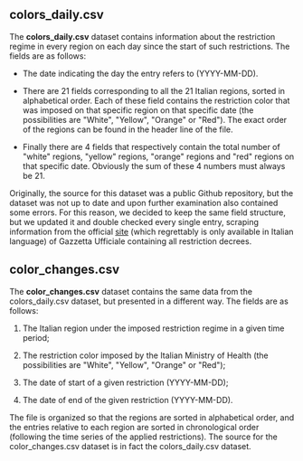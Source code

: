 
## colors_daily.csv
The **colors_daily.csv** dataset contains information about the restriction regime in every region on each day since the start of such restrictions. The fields are as follows:

* The date indicating the day the entry refers to (YYYY-MM-DD).

* There are 21 fields corresponding to all the 21 Italian regions, sorted in alphabetical order. Each of these field contains the restriction color that was imposed on that specific region on that specific date (the possibilities are "White", "Yellow", "Orange" or "Red"). The exact order of the regions can be found in the header line of the file.

* Finally there are 4 fields that respectively contain the total number of "white" regions, "yellow" regions, "orange" regions and "red" regions on that specific date. Obviously the sum of these 4 numbers must always be 21.

Originally, the source for this dataset was a public Github repository, but the dataset was not up to date and upon further examination also contained some errors. For this reason, we decided to keep the same field structure, but we updated it and double checked every single entry, scraping information from the official [site](https://www.gazzettaufficiale.it/attiAssociati/1/?areaNode=17) (which regrettably is only available in Italian language) of Gazzetta Ufficiale containing all restriction decrees.

## color_changes.csv
The **color_changes.csv** dataset contains the same data from the colors_daily.csv dataset, but presented in a different way. The fields are as follows:

1. The Italian region under the imposed restriction regime in a given time period;

2. The restriction color imposed by the Italian Ministry of Health (the possibilities are "White", "Yellow", "Orange" or "Red");

3. The date of start of a given restriction (YYYY-MM-DD);

4. The date of end of the given restriction (YYYY-MM-DD).

The file is organized so that the regions are sorted in alphabetical order, and the entries relative to each region are sorted in chronological order (following the time series of the applied restrictions). The source for the color\_changes.csv dataset is in fact the colors\_daily.csv dataset.
